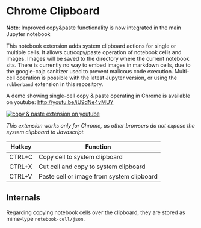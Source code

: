 Chrome Clipboard
================

**Note**: Improved copy&paste functionality is now integrated in the main Jupyter notebook

This notebook extension adds system clipboard actions for single or multiple cells. 
It allows cut/copy/paste operation of notebook cells and images. Images will be saved to the directory where the 
current notebook sits. There is currently no way to embed images in markdown cells, due to the google-caja sanitizer 
used to prevent malicous code execution. Multi-cell operation is possible with the latest Jupyter version, or using the `rubberband` extension in this repository.

A demo showing single-cell copy & paste operating in Chrome is available on youtube:
http://youtu.be/iU9dNe4vMUY

[![copy & paste extension on youtube](http://img.youtube.com/vi/iU9dNe4vMUY/0.jpg)](http://youtu.be/iU9dNe4vMUY "copy & paste extension on youtube")

*This extension works only for Chrome, as other browsers do not expose the system clipboard to Javascript.*


| Hotkey | Function                                  |
|--------|-------------------------------------------|
| CTRL+C | Copy cell to system clipboard             |
| CTRL+X | Cut cell and copy to system clipboard     |
| CTRL+V | Paste cell or image from system clipboard |



Internals
---------
Regarding copying notebook cells over the clipboard, they are stored as mime-type `notebook-cell/json`.
